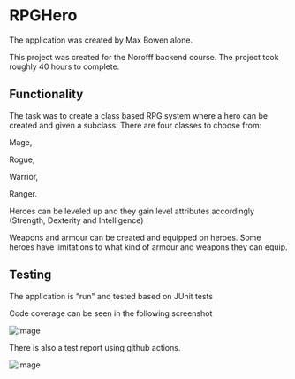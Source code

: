# RPGHero

The application was created by Max Bowen alone.

This project was created for the Norofff backend course. The project took roughly 40 hours to complete.

## Functionality

The task was to create a class based RPG system where a hero can be created and given a subclass. There are four classes to choose from:

Mage,

Rogue,

Warrior,

Ranger.

Heroes can be leveled up and they gain level attributes accordingly (Strength, Dexterity and Intelligence)

Weapons and armour can be created and equipped on heroes. Some heroes have limitations to what kind of armour and weapons they can equip. 

## Testing

The application is "run" and tested based on JUnit tests

Code coverage can be seen in the following screenshot 

![image](https://user-images.githubusercontent.com/89595592/219377305-ee36ba6a-cf90-4ee5-91cf-2b1709712dc4.png)

There is also a test report using github actions.

![image](https://user-images.githubusercontent.com/89595592/219378027-5d071c9f-6fca-423b-8e7a-97b681a369c8.png)



